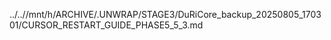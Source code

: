 ../..//mnt/h/ARCHIVE/.UNWRAP/STAGE3/DuRiCore_backup_20250805_170301/CURSOR_RESTART_GUIDE_PHASE5_5_3.md